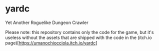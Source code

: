# yardc
Yet Another Roguelike Dungeon Crawler

Please note: this repository contains only the code for the game, but it's useless without the assets that are shipped with the code in the (itch.io page)[https://umanochiocciola.itch.io/yardc]
